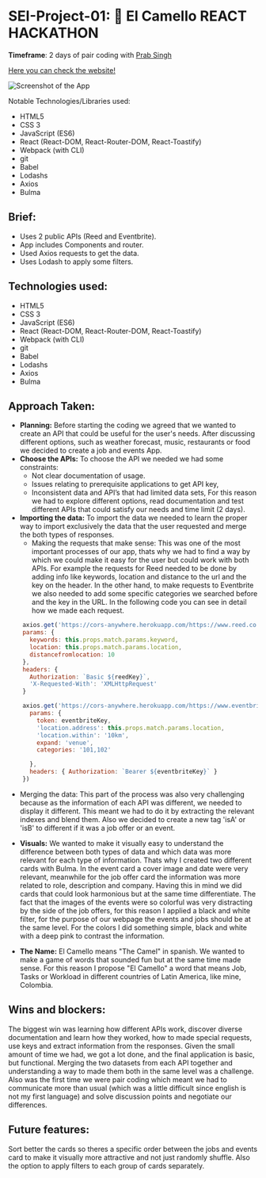 # **SEI-Project-01: :camel: El Camello** **REACT HACKATHON**

**Timeframe**: 2 days of pair coding with [Prab Singh](http://https://github.com/Lifearoundhere)

[Here you can check the website!](http://camilabuenamar.github.io/project-02)

![Screenshot of the App](https://imgur.com/RpKrF55.jpg)


Notable Technologies/Libraries used:

- HTML5
- CSS 3
- JavaScript (ES6)
- React (React-DOM, React-Router-DOM, React-Toastify)
- Webpack (with CLI)
- git
- Babel
- Lodashs
- Axios
- Bulma

## Brief:
- Uses 2 public APIs (Reed and Eventbrite).
- App includes Components and router.
- Used Axios requests to get the data.
- Uses Lodash to apply some filters.

## Technologies used:
- HTML5
- CSS 3
- JavaScript (ES6)
- React (React-DOM, React-Router-DOM, React-Toastify)
- Webpack (with CLI)
- git
- Babel
- Lodashs
- Axios
- Bulma

## Approach Taken:
- **Planning:** Before starting the coding we agreed that we wanted to create an API that could be useful for the user's needs. After discussing different options, such as weather forecast, music, restaurants or food we decided to create a job and events App.
- **Choose the APIs:** To choose the API we needed we had some constraints:
  - Not clear documentation of usage.
  - Issues relating to prerequisite applications to get API key,
  - Inconsistent data and API’s that had limited data sets,
For this reason we had to explore different options, read documentation and test different APIs that could satisfy our needs and time limit (2 days).
- **Importing the data:** To import the data we needed to learn the proper way to import exclusively the data that the user requested and merge the both types of responses.
  - Making the requests that make sense: This was one of the most important processes of our app, thats why we had to find a way by which we could make it easy for the user but could work with both APIs. For example the requests for Reed needed to be done by adding info like keywords, location and distance to the url and the key on the header. In the other hand, to make requests to Eventbrite we also needed to add some specific categories we searched before and the key in the URL. In the following code you can see in detail how we made each request.
```javascript
    axios.get('https://cors-anywhere.herokuapp.com/https://www.reed.co.uk/api/1.0/search', {
    params: {
      keywords: this.props.match.params.keyword,
      location: this.props.match.params.location,
      distancefromlocation: 10
    },
    headers: {
      Authorization: `Basic ${reedKey}`,
      'X-Requested-With': 'XMLHttpRequest'
    }

    axios.get('https://cors-anywhere.herokuapp.com/https://www.eventbriteapi.com/v3/events/search?', {
      params: {
        token: eventbriteKey,
        'location.address': this.props.match.params.location,
        'location.within': '10km',
        expand: 'venue',
        categories: '101,102'

      },
      headers: { Authorization: `Bearer ${eventbriteKey}` }
    })
```    

  - Merging the data: This part of the process was also very challenging because as the information of each API was different, we needed to display it different. This meant we had to do it by extracting the relevant indexes and blend them. Also we decided to create a new tag 'isA' or 'isB' to different if it was a job offer or an event.

- **Visuals:** We wanted to make it visually easy to understand the difference between both types of data and which data was more relevant for each type of information. Thats why I created two different cards with Bulma. In the event card a cover image and date were very relevant, meanwhile for the job offer card the information was more related to role, description and company. Having this in mind we did cards that could look harmonious but at the same time differentiate. The fact that the images of the events were so colorful was very distracting by the side of the job offers, for this reason I applied a black and white filter, for the purpose of our webpage the events and jobs should be at the same level. For the colors I did something simple, black and white with a deep pink to contrast the information.

- **The Name:** El Camello means "The Camel" in spanish. We wanted to make a game of words that sounded fun but at the same time made sense. For this reason I propose "El Camello" a word that means Job, Tasks or Workload in different countries of Latin America, like mine, Colombia.

## Wins and blockers:
The biggest win was learning how different APIs work, discover diverse documentation and learn how they worked, how to made special requests, use keys and extract information from the responses. Given the small amount of time we had, we got a lot done, and the final application is basic, but functional. Merging the two datasets from each API together and understanding a way to made them both in the same level was a challenge. Also was the first time we were pair coding which meant we had to communicate more than usual (which was a little difficult since english is not my first language) and solve discussion points and negotiate our differences.

## Future features:
Sort better the cards so theres a specific order between the jobs and events card to make it visually more attractive and not just randomly shuffle. Also the option to apply filters to each group of cards separately.
